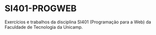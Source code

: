 # SI401-PROGWEB
 Exercícios e trabalhos da disciplina SI401 (Programação para a Web) da Faculdade de Tecnologia da Unicamp.

